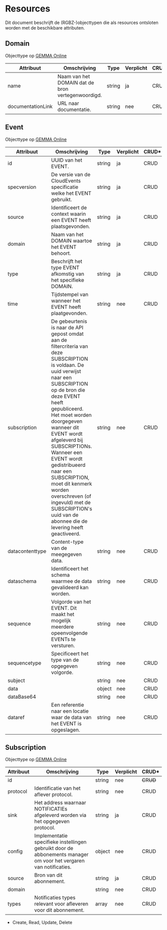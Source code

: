 # Resources

Dit document beschrijft de (RGBZ-)objecttypen die als resources ontsloten
worden met de beschikbare attributen.


## Domain

Objecttype op [GEMMA Online](https://www.gemmaonline.nl/index.php/Rgbz_1.0/doc/objecttype/domain)

| Attribuut | Omschrijving | Type | Verplicht | CRUD* |
| --- | --- | --- | --- | --- |
| name | Naam van het DOMAIN dat de bron vertegenwoordigd. | string | ja | C​R​U​D |
| documentationLink | URL naar documentatie. | string | nee | C​R​U​D |

## Event

Objecttype op [GEMMA Online](https://www.gemmaonline.nl/index.php/Rgbz_1.0/doc/objecttype/event)

| Attribuut | Omschrijving | Type | Verplicht | CRUD* |
| --- | --- | --- | --- | --- |
| id | UUID van het EVENT. | string | ja | C​R​U​D |
| specversion | De versie van de CloudEvents specificatie welke het EVENT gebruikt. | string | ja | C​R​U​D |
| source | Identificeert de context waarin een EVENT heeft plaatsgevonden. | string | ja | C​R​U​D |
| domain | Naam van het DOMAIN waartoe het EVENT behoort. | string | ja | C​R​U​D |
| type | Beschrijft het type EVENT afkomstig van het specifieke DOMAIN. | string | ja | C​R​U​D |
| time | Tijdstempel van wanneer het EVENT heeft plaatgevonden. | string | nee | C​R​U​D |
| subscription | De gebeurtenis is naar de API gepost omdat aan de filtercriteria van deze SUBSCRIPTION is voldaan. De uuid verwijst naar een SUBSCRIPTION op de bron die deze EVENT heeft gepubliceerd. Het moet worden doorgegeven wanneer dit EVENT wordt afgeleverd bij SUBSCRIPTIONs. Wanneer een EVENT wordt gedistribueerd naar een SUBSCRIPTION, moet dit kenmerk worden overschreven (of ingevuld) met de SUBSCRIPTION&#x27;s uuid van de abonnee die de levering heeft geactiveerd. | string | nee | C​R​U​D |
| datacontenttype | Content-type van de meegegeven data. | string | nee | C​R​U​D |
| dataschema | Identificeert het schema waarmee de data gevalideerd kan worden. | string | nee | C​R​U​D |
| sequence | Volgorde van het EVENT. Dit maakt het mogelijk meerdere opeenvolgende EVENTs te versturen. | string | nee | C​R​U​D |
| sequencetype | Specificeert het type van de opgegeven volgorde. | string | nee | C​R​U​D |
| subject |  | string | nee | C​R​U​D |
| data |  | object | nee | C​R​U​D |
| dataBase64 |  | string | nee | C​R​U​D |
| dataref | Een referentie naar een locatie waar de data van het EVENT is opgeslagen. | string | nee | C​R​U​D |

## Subscription

Objecttype op [GEMMA Online](https://www.gemmaonline.nl/index.php/Rgbz_1.0/doc/objecttype/subscription)

| Attribuut | Omschrijving | Type | Verplicht | CRUD* |
| --- | --- | --- | --- | --- |
| id |  | string | nee | ~~C~~​R​~~U~~​~~D~~ |
| protocol | Identificatie van het aflever protocol. | string | nee | C​R​U​D |
| sink | Het address waarnaar NOTIFICATIEs afgeleverd worden via het opgegeven protocol. | string | ja | C​R​U​D |
| config | Implementatie specifieke instellingen gebruikt door de abbonements manager om voor het vergaren van notificaties. | object | nee | C​R​U​D |
| source | Bron van dit abonnement. | string | ja | C​R​U​D |
| domain |  | string | nee | C​R​U​D |
| types | Notificaties types relevant voor afleveren voor dit abonnement. | array | nee | C​R​U​D |


* Create, Read, Update, Delete
